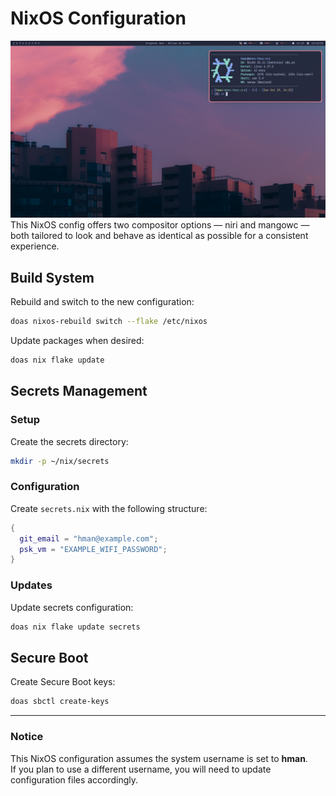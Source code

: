 # NixOS Configuration
![showcase](https://github.com/hman0/nixos-config/blob/laptop/showcase/showcase.png)
This NixOS config offers two compositor options — niri and mangowc — both tailored to look and behave as identical as possible for a consistent experience.
## Build System

Rebuild and switch to the new configuration:

```bash
doas nixos-rebuild switch --flake /etc/nixos
```

Update packages when desired:

```bash
doas nix flake update
```

## Secrets Management

### Setup

Create the secrets directory:

```bash
mkdir -p ~/nix/secrets
```

### Configuration

Create `secrets.nix` with the following structure:

```nix
{
  git_email = "hman@example.com";
  psk_vm = "EXAMPLE_WIFI_PASSWORD";
}
```

### Updates

Update secrets configuration:

```bash
doas nix flake update secrets
```

## Secure Boot

Create Secure Boot keys:

```bash
doas sbctl create-keys
```

---

### Notice 
This NixOS configuration assumes the system username is set to **hman**.  
If you plan to use a different username, you will need to update configuration files accordingly.


